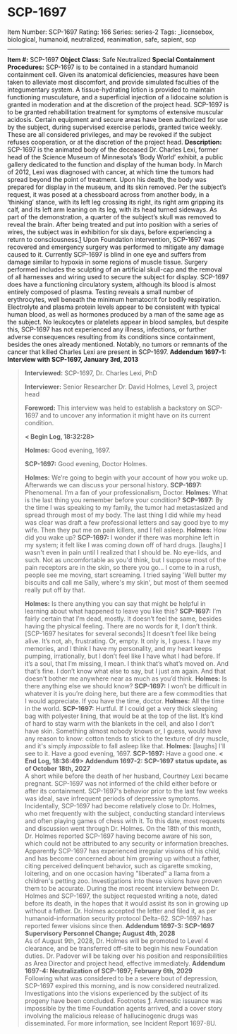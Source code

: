 # SCP-1697
Item Number: SCP-1697
Rating: 166
Series: series-2
Tags: _licensebox, biological, humanoid, neutralized, reanimation, safe, sapient, scp

---

  
**Item #:** SCP-1697 
**Object Class:** Safe Neutralized
**Special Containment Procedures:** SCP-1697 is to be contained in a standard humanoid containment cell. Given its anatomical deficiencies, measures have been taken to alleviate most discomfort, and provide simulated faculties of the integumentary system. A tissue-hydrating lotion is provided to maintain functioning musculature, and a superficial injection of a lidocaine solution is granted in moderation and at the discretion of the project head.
SCP-1697 is to be granted rehabilitation treatment for symptoms of extensive muscular acidosis. Certain equipment and secure areas have been authorized for use by the subject, during supervised exercise periods, granted twice weekly. These are all considered privileges, and may be revoked if the subject refuses cooperation, or at the discretion of the project head.
**Description:** SCP-1697 is the animated body of the deceased Dr. Charles Lexi, former head of the Science Museum of Minnesota’s ‘Body World’ exhibit, a public gallery dedicated to the function and display of the human body. In March of 2012, Lexi was diagnosed with cancer, at which time the tumors had spread beyond the point of treatment. Upon his death, the body was prepared for display in the museum, and its skin removed. Per the subject’s request, it was posed at a chessboard across from another body, in a ‘thinking’ stance, with its left leg crossing its right, its right arm gripping its calf, and its left arm leaning on its leg, with its head turned sideways. As part of the demonstration, a quarter of the subject’s skull was removed to reveal the brain.
After being treated and put into position with a series of wires, the subject was in exhibition for six days, before experiencing a return to consciousness.[1](javascript:;) Upon Foundation intervention, SCP-1697 was recovered and emergency surgery was performed to mitigate any damage caused to it. Currently SCP-1697 is blind in one eye and suffers from damage similar to hypoxia in some regions of muscle tissue. Surgery performed includes the sculpting of an artificial skull-cap and the removal of all harnesses and wiring used to secure the subject for display.
SCP-1697 does have a functioning circulatory system, although its blood is almost entirely composed of plasma. Testing reveals a small number of erythrocytes, well beneath the minimum hematocrit for bodily respiration. Electrolyte and plasma protein levels appear to be consistent with typical human blood, as well as hormones produced by a man of the same age as the subject. No leukocytes or platelets appear in blood samples, but despite this, SCP-1697 has not experienced any illness, infections, or further adverse consequences resulting from its conditions since containment, besides the ones already mentioned.
Notably, no tumors or remnants of the cancer that killed Charles Lexi are present in SCP-1697.
**Addendum 1697-1: Interview with SCP-1697, January 3rd, 2013**
> **Interviewed:** SCP-1697, Dr. Charles Lexi, PhD  
>    
>  **Interviewer:** Senior Researcher Dr. David Holmes, Level 3, project head  
>    
>  **Foreword:** This interview was held to establish a backstory on SCP-1697 and to uncover any information it might have on its current condition.  
>    
>  **< Begin Log, 18:32:28>**  
>    
>  **Holmes:** Good evening, 1697.  
>    
>  **SCP-1697:** Good evening, Doctor Holmes.  
>    
>  **Holmes:** We’re going to begin with your account of how you woke up. Afterwards we can discuss your personal history.
> **SCP-1697:** Phenomenal. I’m a fan of your professionalism, Doctor.
> **Holmes:** What is the last thing you remember before your condition?
> **SCP-1697:** By the time I was speaking to my family, the tumor had metastasized and spread through most of my body. The last thing I did while my head was clear was draft a few professional letters and say good bye to my wife. Then they put me on pain killers, and I fell asleep.
> **Holmes:** How did you wake up?
> **SCP-1697:** I wonder if there was morphine left in my system; it felt like I was coming down off of hard drugs. [laughs] I wasn't even in pain until I realized that I should be. No eye-lids, and such. Not as uncomfortable as you'd think, but I suppose most of the pain receptors are in the skin, so there you go… I come to in a rush, people see me moving, start screaming. I tried saying 'Well butter my biscuits and call me Sally, where's my skin', but most of them seemed really put off by that.  
>    
>  **Holmes:** Is there anything you can say that might be helpful in learning about what happened to leave you like this?
> **SCP-1697:** I’m fairly certain that I’m dead, mostly. It doesn’t feel the same, besides having the physical feeling. There are no words for it, I don’t think. [SCP-1697 hesitates for several seconds] It doesn’t feel like being alive. It’s not, ah, frustrating. Or, empty. It only is, I guess. I have my memories, and I think I have my personality, and my heart keeps pumping, irrationally, but I don’t feel like I have what I had before. If it’s a soul, that I’m missing, I mean. I think that’s what’s moved on. And that’s fine. I don’t know what else to say, but I just am again. And that doesn't bother me anywhere near as much as you’d think.
> **Holmes:** Is there anything else we should know?
> **SCP-1697:** I won’t be difficult in whatever it is you’re doing here, but there are a few commodities that I would appreciate. If you have the time, doctor.
> **Holmes:** All the time in the world.
> **SCP-1697:** Hurtful. If I could get a very thick sleeping bag with polyester lining, that would be at the top of the list. It’s kind of hard to stay warm with the blankets in the cell, and also I don’t have skin. Something almost nobody knows or, I guess, would have any reason to know: cotton tends to stick to the texture of dry muscle, and it's simply _impossible_ to fall asleep like that.
> **Holmes:** [laughs] I'll see to it. Have a good evening, 1697.
> **SCP-1697:** Have a good one.
> **< End Log, 18:36:49>**
**Addendum 1697-2: SCP-1697 status update, as of October 18th, 2027**  
A short while before the death of her husband, Courtney Lexi became pregnant. SCP-1697 was not informed of the child either before or after its containment. SCP-1697's behavior prior to the last few weeks was ideal, save infrequent periods of depressive symptoms. Incidentally, SCP-1697 had become relatively close to Dr. Holmes, who met frequently with the subject, conducting standard interviews and often playing games of chess with it. To this date, most requests and discussion went through Dr. Holmes. On the 18th of this month, Dr. Holmes reported SCP-1697 having become aware of his son, which could not be attributed to any security or information breaches.
Apparently SCP-1697 has experienced irregular visions of his child, and has become concerned about him growing up without a father, citing perceived delinquent behavior, such as cigarette smoking, loitering, and on one occasion having "liberated" a llama from a children's petting zoo. Investigations into these visions have proven them to be accurate. During the most recent interview between Dr. Holmes and SCP-1697, the subject requested writing a note, dated before its death, in the hopes that it would assist its son in growing up without a father. Dr. Holmes accepted the letter and filed it, as per humanoid-information security protocol Delta-62. SCP-1697 has reported fewer visions since then.
**Addendum 1697-3: SCP-1697 Supervisory Personnel Change; August 4th, 2028**  
As of August 9th, 2028, Dr. Holmes will be promoted to Level 4 clearance, and be transferred off-site to begin his new Foundation duties. Dr. Padover will be taking over his position and responsibilities as Area Director and project head, effective immediately.
**Addendum 1697-4: Neutralization of SCP-1697; February 6th, 2029**  
Following what was considered to be a severe bout of depression, SCP-1697 expired this morning, and is now considered neutralized. Investigations into the visions experienced by the subject of its progeny have been concluded.
Footnotes
[1](javascript:;). Amnestic issuance was impossible by the time Foundation agents arrived, and a cover story involving the malicious release of hallucinogenic drugs was disseminated. For more information, see Incident Report 1697-8U.